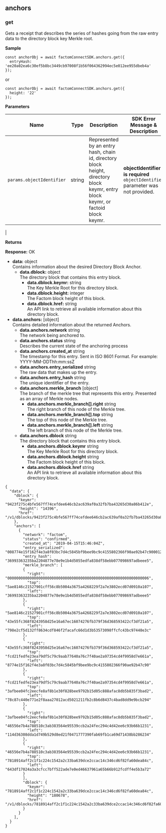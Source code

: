anchors <a name="anchors"></a>
-------
### get <a name="getAnchors"></a>

Gets a receipt that describes the series of hashes going from the raw entry data to the directory block key Merkle root.

**Sample**
```JS
const anchorObj = await factomConnectSDK.anchors.get({
  entryHash: 'ee20a02ea6c30ef5b8bc3449cb97008f1b56f064362994ec5e012ee955dbeb4a'
});
```
or
```JS
const anchorObj = await factomConnectSDK.anchors.get({
  height: '22'
});
```

**Parameters**

| **Name**                     | **Type** | **Description**                                                                                                                                                                                                                                                                       | **SDK Error Message & Description**       <img width=400/>                          |
|------------------------------|----------|---------------------------------------------------------------------------------------------------------------------------------------------------------------------------------------------------------------------------------------------------------------------------------------|---------------------------------------------------------------------|
| `params.objectIdentifier`             | string | Represented by an entry hash, chain id, directory block height, directory block keymr, entry block keymr, or factoid block keymr.                                                                                                                                                                                                                            | **objectIdentifier is required** </br> `objectIdentifier` parameter was not provided. |
|

**Returns**

**Response:** OK
-   **data:** object </br> Contains information about the desired Directory Block Anchor.
	-   **data.dblock:** object </br> The directory block that contains this entry block.
	    -   **data.dblock.keymr:** string </br> The Key Merkle Root for this directory block.
	    -   **data.dblock.height:** integer </br> The Factom block height of this block.
	    -   **data.dblock.href:** string </br> An API link to retrieve all available information about this directory block.
  -   **data.anchors:** [object] </br> Contains detailed information about the returned Anchors.
      -   **data.anchors.network** string </br> The network being anchored to.
      -   **data.anchors.status** string </br> Describes the current state of the anchoring process
      -   **data.anchors.created_at** string </br> The timestamp for this entry. Sent in ISO 8601 Format. For example: YYYY-MM-DDThh:mm:ssZ
      -   **data.anchors.entry_serialized** string </br> The raw data that makes up the entry.
      -   **data.anchors.entry_hash** string </br> The unique identitfier of the entry.
      -   **data.anchors.merkle_branch** [object] </br> The branch of the merkle tree that represents this entry. Presented as an array of Merkle nodes.
          -   **data.anchors.merkle_branch[].right** string </br> The right branch of this node of the Merkle tree.
          -   **data.anchors.merkle_branch[].top** string </br> The top of this node of the Merkle tree.
          -   **data.anchors.merkle_branch[].left** string </br> The left branch of this node of the Merkle tree.
      -   **data.anchors.dblock** string </br> The directory block that contains this entry block.
          -   **data.anchors.dblock.keymr** string </br> The Key Merkle Root for this directory block.
          -   **data.anchors.dblock.height** string </br> The Factom block height of this block.
          -   **data.anchors.dblock.href** string </br> An API link to retrieve all available information about this directory block.

```JS
{
  "data": {
    "dblock": {
      "keymr": "9423f275c4bfe567ff74cefdee646cb2ac639af0a32fb7ba43265d30a86b412e",
      "height": "14396",
      "href": "/v1/dblocks/9423f275c4bfe567ff74cefdee646cb2ac639af0a32fb7ba43265d30a86b412e",
    },
    "anchors": [
      {
        "network": "factom",
        "status": "confirmed",
        "created_at": "2019-04-15T15:46:04Z",
        "entry_serialized": "008774e15f162f4e3a8f03bc7d4c5845bf9bee9bc9c4155802366f90ae92b47c900012000474657374000474657374000474657374746573740a",
        "entry_hash": "36993363235ba2204877e78e9e1b4d5055edfa838df58ebb077098697adbeee5",
        "merkle_branch": [
        {
          "right": "0000000000000000000000000000000000000000000000000000000000000006",
          "top": "5ae8146c21527901cff56c8b5004a3675a4268229f2a7e3802ecd07d0910a107",
          "left": "36993363235ba2204877e78e9e1b4d5055edfa838df58ebb077098697adbeee5"
        },
        {
          "right": "5ae8146c21527901cff56c8b5004a3675a4268229f2a7e3802ecd07d0910a107",
          "top": "43e55fc368f8243958d25e16a67ec16074276fb379f36d368593422cf3df21a5",
          "left": "798e2cf5d132ff8634cdf846f2facafc66d1d3b53573098ffcfc43bc97448e3c"
        },
        {
          "right": "43e55fc368f8243958d25e16a67ec16074276fb379f36d368593422cf3df21a5",
          "top": "fcd21fedfe23ea79df5c79c9aab77640a76c7f40ae2a97354cd4f9958d7e661a",
          "left": "8774e15f162f4e3a8f03bc7d4c5845bf9bee9bc9c4155802366f90ae92b47c90"
        },
        {
          "right": "fcd21fedfe23ea79df5c79c9aab77640a76c7f40ae2a97354cd4f9958d7e661a",
          "top": "3afbee04fc2eecfe8af8b1e30f828bee9792b15d05c888afac8db5b835f3bad2",
          "left": "78c87c440e771e2f8aaa27012acd5021211fb2c8b6d8437c4bad8dd9e9bcb294"
        },
        {
          "right": "3afbee04fc2eecfe8af8b1e30f828bee9792b15d05c888afac8db5b835f3bad2",
          "top": "46556e7b4a788510c3ab383564e95539ccb2a24fec294c4d42ee6c93b66b1231",
          "left": "114d36308dda1d749b529d8ed21f0471777390fab69fb1ca69d71438bb286234"
        },
        {
          "right": "46556e7b4a788510c3ab383564e95539ccb2a24fec294c4d42ee6c93b66b1231",
          "top": "7818914aff2c1f1c224c1542a2c33ba639dce2ccac14c346cd6f82fa60dea84c",
          "left": "643df17024a3a3cfcc7bff522ade7e0ed46637961a65b66b912fcdff4e5b3a72"
        }
        ],
        "dblock": {
          "keymr": "7818914aff2c1f1c224c1542a2c33ba639dce2ccac14c346cd6f82fa60dea84c",
          "height": "180678",
          "href": "/v1/dblocks/7818914aff2c1f1c224c1542a2c33ba639dce2ccac14c346cd6f82fa60dea84c",
        }
      }
    ],
  }
}
```
